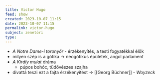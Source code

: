 ```yaml
---
title: Victor Hugo
feed: show
created: 2023-10-07 11:15
date: 2023-10-07 11:15
permalink: victor-hugo
subject: zenetöri
type: 
---
```

- *A Notre Dame-i toronyőr* - érzékenyítés, a testi fogyatékkal élők
- milyen szép is a gótika -> neogótikus épületek, angol parlament
- *A Király mulat* dráma
	- púpos bohóc, tüdővészes szajha
- divattá teszi ezt a fajta érzékenyítést -> [[Georg Büchner]] - *Woyzeck*
